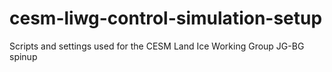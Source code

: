 # cesm-liwg-control-simulation-setup
Scripts and settings used for the CESM Land Ice Working Group JG-BG spinup
